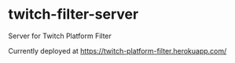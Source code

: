 # twitch-filter-server
Server for Twitch Platform Filter

Currently deployed at https://twitch-platform-filter.herokuapp.com/
